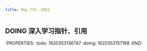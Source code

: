 ```yaml
---
title: May 7th, 2021
---
```


## DOING 深入学习指针、引用
:PROPERTIES:
:todo: 1620353136747
:doing: 1620353157188
:END:
